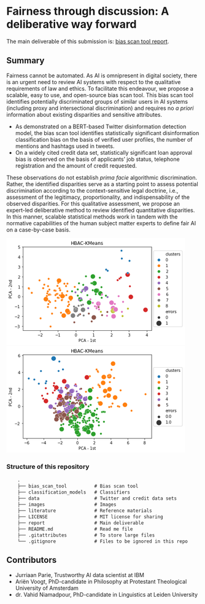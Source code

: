 # Fairness through discussion: A deliberative way forward

The main deliverable of this submission is: [bias scan tool report](https://github.com/NGO-Algorithm-Audit/AI_Audit_Challenge/blob/master/report/Report_AI_Audit_Challenge.docx).

## Summary
Fairness cannot be automated. As AI is omnipresent in digital society, there is an urgent need to review AI systems with respect to the qualitative requirements of law and ethics. To facilitate this endeavour, we propose a scalable, easy to use, and open-source bias scan tool. This bias scan tool identifies potentially discriminated groups of similar users in AI systems (including proxy and intersectional discrimination) and requires no _a priori_ information about existing disparities and sensitive attributes. 

- As demonstrated on a BERT-based Twitter disinformation detection model, the bias scan tool identifies statistically significant disinformation classification bias on the basis of verified user profiles, the number of mentions and hashtags used in tweets. 
- On a widely cited credit data set, statistically significant loan approval bias is observed on the basis of applicants’ job status, telephone registration and the amount of credit requested. 

These observations do not establish _prima facie_ algorithmic discrimination. Rather, the identified disparities serve as a starting point to assess potential discrimination according to the context-sensitive legal doctrine, i.e., assessment of the legitimacy, proportionality, and indispensability of the observed disparities. For this qualitative assessment, we propose an expert-led deliberative method to review identified quantitative disparities. In this manner, scalable statistical methods work in tandem with the normative capabilities of the human subject matter experts to define fair AI on a case-by-case basis.

![image](./images/HBAC_disinformation.png)
![image](./images/HBAC_loan_approval.png)

### Structure of this repository
```
    .
    ├── bias_scan_tool          # Bias scan tool 
    ├── classification_models   # Classifiers
    ├── data                    # Twitter and credit data sets
    ├── images                  # Images
    ├── literature              # Reference materials
    ├── LICENSE                 # MIT license for sharing 
    ├── report                  # Main deliverable
    ├── README.md               # Read me file 
    ├── .gitattributes          # To store large files
    └── .gitignore              # Files to be ignored in this repo
```


## Contributors
- Jurriaan Parie, Trustworthy AI data scientist at IBM
- Ariën Voogt, PhD-candidate in Philosophy at Protestant Theological University of Amsterdam
- dr. Vahid Niamadpour, PhD-candidate in Linguistics at Leiden University